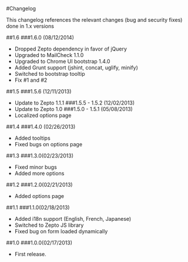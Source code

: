 #Changelog

This changelog references the relevant changes (bug and security fixes) done in 1.x versions

##1.6
###1.6.0 (08/12/2014)
- Dropped Zepto dependency in favor of jQuery
- Upgraded to MailCheck 1.1.0
- Upgraded to Chrome UI bootstrap 1.4.0
- Added Grunt support (jshint, concat, uglify, minify)
- Switched to bootstrap tooltip
- Fix #1 and #2

##1.5
###1.5.6 (12/11/2013)
- Update to Zepto 1.1.1
###1.5.5 - 1.5.2 (12/02/2013)
- Update to Zepto 1.0
###1.5.0 - 1.5.1 (05/08/2013)
- Localized options page

##1.4
###1.4.0 (02/26/2013)
- Added tooltips
- Fixed bugs on options page

##1.3
###1.3.0(02/23/2013)
- Fixed minor bugs
- Added more options

##1.2
###1.2.0(02/21/2013)
- Added options page

##1.1
###1.1.0(02/18/2013)
- Added i18n support (English, French, Japanese)
- Switched to Zepto JS library
- Fixed bug on form loaded dynamically

##1.0
###1.0.0(02/17/2013)
- First release.
